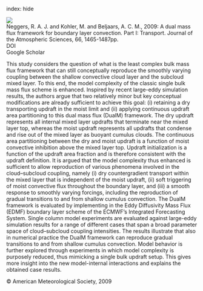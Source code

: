 index: hide

<div class="Citation">
    <div class="Citation-thumb CitationThumb-linked"  data-href="https://doi.org/10.1175/2008jas2635.1">
      <img src="https://static.claimspace.cloud/climate-study-static/refs/thumbs/7/Neggers_et_al_2009-thumb.png" />
    </div>

  <div class="Citation-body">
    <div class="Citation-text">Neggers, R. A. J. and Kohler, M. and Beljaars, A. C. M., 2009: A dual mass flux framework for boundary layer convection. Part I: Transport. <span class="Article-journal">Journal of the Atmospheric Sciences, </span><span class="Article-volume">66, </span>1465-1487pp.</div>
    <div class="Citation-links">
      <div class="CitationLink" data-href="https://doi.org/10.1175/2008jas2635.1">
        <div class="CitationLink-icon CitationLink-Doi"></div>
        <div class="CitationLink-text">DOI</div>
      </div>
      <div class="CitationLink" data-href="https://scholar.google.com/scholar?q=10.1175/2008jas2635.1">
        <div class="CitationLink-icon CitationLink-Scholar"></div>
        <div class="CitationLink-text">Google Scholar</div>
      </div>
    </div>
  </div>
</div>

This study considers the question of what is the least complex bulk mass flux framework that can still conceptually reproduce the smoothly varying coupling between the shallow convective cloud layer and the subcloud mixed layer. To this end, the model complexity of the classic single bulk mass flux scheme is enhanced. Inspired by recent large-eddy simulation results, the authors argue that two relatively minor but key conceptual modifications are already sufficient to achieve this goal: (i) retaining a dry transporting updraft in the moist limit and (ii) applying continuous updraft area partitioning to this dual mass flux (DualM) framework. The dry updraft represents all internal mixed layer updrafts that terminate near the mixed layer top, whereas the moist updraft represents all updrafts that condense and rise out of the mixed layer as buoyant cumulus clouds. The continuous area partitioning between the dry and moist updraft is a function of moist convective inhibition above the mixed layer top. Updraft initialization is a function of the updraft area fraction and is therefore consistent with the updraft definition. It is argued that the model complexity thus enhanced is sufficient to allow reproduction of various phenomena involved in the cloud–subcloud coupling, namely (i) dry countergradient transport within the mixed layer that is independent of the moist updraft, (ii) soft triggering of moist convective flux throughout the boundary layer, and (iii) a smooth response to smoothly varying forcings, including the reproduction of gradual transitions to and from shallow cumulus convection. The DualM framework is evaluated by implementing in the Eddy Diffusivity Mass Flux (EDMF) boundary layer scheme of the ECMWF’s Integrated Forecasting System. Single column model experiments are evaluated against large-eddy simulation results for a range of different cases that span a broad parameter space of cloud–subcloud coupling intensities. The results illustrate that also in numerical practice the DualM framework can reproduce gradual transitions to and from shallow cumulus convection. Model behavior is further explored through experiments in which model complexity is purposely reduced, thus mimicking a single bulk updraft setup. This gives more insight into the new model-internal interactions and explains the obtained case results.

<div class="Citation-copy">
&copy; American Meteorological Society, 2009
</div>